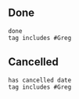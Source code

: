 ## Done

```tasks
done
tag includes #Greg 
```

## Cancelled

```tasks
has cancelled date
tag includes #Greg 
```
